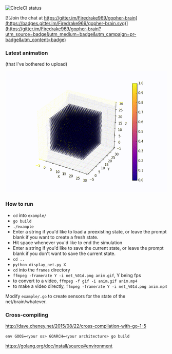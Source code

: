 ![CircleCI status](https://circleci.com/gh/Firedrake969/gopher-brain.svg?style=shield)

[![Join the chat at https://gitter.im/Firedrake969/gopher-brain](https://badges.gitter.im/Firedrake969/gopher-brain.svg)](https://gitter.im/Firedrake969/gopher-brain?utm_source=badge&utm_medium=badge&utm_campaign=pr-badge&utm_content=badge)

### Latest animation
(that I've bothered to upload)

![Latest image](/latest.gif)

### How to run

- `cd` into `example/`
- `go build`
- `./example`
- Enter a string if you'd like to load a preexisting state, or leave the prompt blank if you want to create a fresh state.
- Hit space whenever you'd like to end the simulation
- Enter a string if you'd like to save the current state, or leave the prompt blank if you don't want to save the current state.
- `cd ..`
- `python display_net.py X`
- `cd` into the `frames` directory
- `ffmpeg -framerate Y -i net_%01d.png anim.gif`, Y being fps
- to convert to a video, `ffmpeg -f gif -i anim.gif anim.mp4`
- to make a video directly, `ffmpeg -framerate Y -i net_%01d.png anim.mp4`

Modify `example/.go` to create sensors for the state of the net/brain/whatever.

### Cross-compiling

http://dave.cheney.net/2015/08/22/cross-compilation-with-go-1-5

`env GOOS=<your os> GOARCH=<your architecture> go build`

https://golang.org/doc/install/source#environment